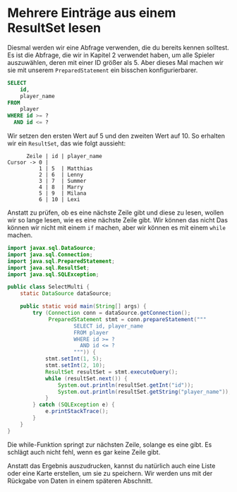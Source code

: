 # Mehrere Einträge aus einem ResultSet lesen

Diesmal werden wir eine Abfrage verwenden, die du bereits kennen solltest. Es ist die Abfrage, die wir in Kapitel 2 verwendet haben, um alle Spieler auszuwählen, deren
mit einer ID größer als 5. Aber dieses Mal machen wir sie mit unserem `PreparedStatement` ein bisschen konfigurierbarer.

```sql
SELECT
	id,
	player_name
FROM
	player
WHERE id >= ?
  AND id <= ?
```

Wir setzen den ersten Wert auf 5 und den zweiten Wert auf 10. So erhalten wir ein `ResultSet`, das wie folgt aussieht:

```      
      Zeile | id | player_name
Cursor -> 0 |      
          1 | 5  | Matthias    
          2 | 6  | Lenny       
          3 | 7  | Summer      
          4 | 8  | Marry       
          5 | 9  | Milana      
          6 | 10 | Lexi        
```

Anstatt zu prüfen, ob es eine nächste Zeile gibt und diese zu lesen, wollen wir so lange lesen, wie es eine nächste Zeile gibt. Wir können das nicht
Das können wir nicht mit einem `if` machen, aber wir können es mit einem `while` machen.

```java
import javax.sql.DataSource;
import java.sql.Connection;
import java.sql.PreparedStatement;
import java.sql.ResultSet;
import java.sql.SQLException;

public class SelectMulti {
    static DataSource dataSource;

    public static void main(String[] args) {
        try (Connection conn = dataSource.getConnection();
             PreparedStatement stmt = conn.prepareStatement("""
                     SELECT id, player_name
                     FROM player
                     WHERE id >= ?
                       AND id <= ?
                     """)) {
            stmt.setInt(1, 5);
            stmt.setInt(2, 10);
            ResultSet resultSet = stmt.executeQuery();
            while (resultSet.next()) {
                System.out.println(resultSet.getInt("id"));
                System.out.println(resultSet.getString("player_name"));
            }
        } catch (SQLException e) {
            e.printStackTrace();
        }
    }
}
```

Die while-Funktion springt zur nächsten Zeile, solange es eine gibt. Es schlägt auch nicht fehl, wenn es gar keine Zeile gibt.

Anstatt das Ergebnis auszudrucken, kannst du natürlich auch eine Liste oder eine Karte erstellen, um sie zu speichern. Wir werden uns mit der
Rückgabe von Daten in einem späteren Abschnitt.
